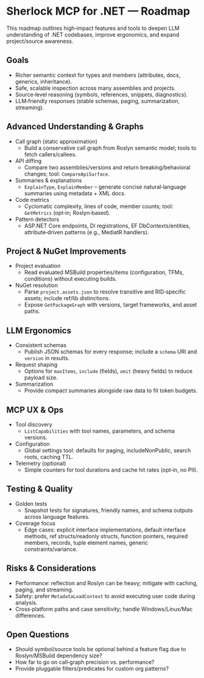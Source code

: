 # Sherlock MCP for .NET — Roadmap

This roadmap outlines high‑impact features and tools to deepen LLM understanding of .NET codebases, improve ergonomics, and expand project/source awareness.

## Goals
- Richer semantic context for types and members (attributes, docs, generics, inheritance).
- Safe, scalable inspection across many assemblies and projects.
- Source‑level reasoning (symbols, references, snippets, diagnostics).
- LLM‑friendly responses (stable schemas, paging, summarization, streaming).

## Advanced Understanding & Graphs
- Call graph (static approximation)
  - Build a conservative call graph from Roslyn semantic model; tools to fetch callers/callees.
- API diffing
  - Compare two assemblies/versions and return breaking/behavioral changes; tool: `CompareApiSurface`.
- Summaries & explanations
  - `ExplainType`, `ExplainMember` – generate concise natural‑language summaries using metadata + XML docs.
- Code metrics
  - Cyclomatic complexity, lines of code, member counts; tool: `GetMetrics` (opt‑in; Roslyn‑based).
- Pattern detectors
  - ASP.NET Core endpoints, DI registrations, EF DbContexts/entities, attribute‑driven patterns (e.g., MediatR handlers).

## Project & NuGet Improvements
- Project evaluation
  - Read evaluated MSBuild properties/items (configuration, TFMs, conditions) without executing builds.
- NuGet resolution
  - Parse `project.assets.json` to resolve transitive and RID‑specific assets; include ref/lib distinctions.
  - Expose `GetPackageGraph` with versions, target frameworks, and asset paths.

## LLM Ergonomics
- Consistent schemas
  - Publish JSON schemas for every response; include a `schema` URI and `version` in results.
- Request shaping
  - Options for `maxItems`, `include` (fields), `omit` (heavy fields) to reduce payload size.
- Summarization
  - Provide compact summaries alongside raw data to fit token budgets.

## MCP UX & Ops
- Tool discovery
  - `ListCapabilities` with tool names, parameters, and schema versions.
- Configuration
  - Global settings tool: defaults for paging, includeNonPublic, search roots, caching TTL.
- Telemetry (optional)
  - Simple counters for tool durations and cache hit rates (opt‑in, no PII).

## Testing & Quality
- Golden tests
  - Snapshot tests for signatures, friendly names, and schema outputs across language features.
- Coverage focus
  - Edge cases: explicit interface implementations, default interface methods, ref structs/readonly structs, function pointers, required members, records, tuple element names, generic constraints/variance.

## Risks & Considerations
- Performance: reflection and Roslyn can be heavy; mitigate with caching, paging, and streaming.
- Safety: prefer `MetadataLoadContext` to avoid executing user code during analysis.
- Cross‑platform paths and case sensitivity; handle Windows/Linux/Mac differences.

## Open Questions
- Should symbol/source tools be optional behind a feature flag due to Roslyn/MSBuild dependency size?
- How far to go on call‑graph precision vs. performance?
- Provide pluggable filters/predicates for custom org patterns?


